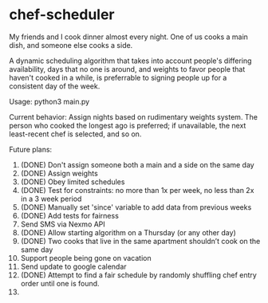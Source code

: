 # chef-scheduler

My friends and I cook dinner almost every night. One of us cooks a main dish, and someone else cooks a side. 

A dynamic scheduling algorithm that takes into account people's differing availability, days that no one is around, and weights to favor people that haven't cooked in a while, is preferrable to signing people up for a consistent day of the week.

Usage: 
python3 main.py

Current behavior:
Assign nights based on rudimentary weights system. The person who cooked the longest ago is preferred; if unavailable, the next least-recent chef is selected, and so on.

Future plans:
1. (DONE) Don't assign someone both a main and a side on the same day
2. (DONE) Assign weights 
3. (DONE) Obey limited schedules
4. (DONE) Test for constraints: no more than 1x per week, no less than 2x in a 3 week period
5. (DONE) Manually set 'since' variable to add data from previous weeks
6. (DONE) Add tests for fairness
7. Send SMS via Nexmo API
8. (DONE) Allow starting algorithm on a Thursday (or any other day)
9. (DONE) Two cooks that live in the same apartment shouldn’t cook on the same day
10. Support people being gone on vacation
11. Send update to google calendar
12. (DONE) Attempt to find a fair schedule by randomly shuffling chef entry order until one is found.
13. 
